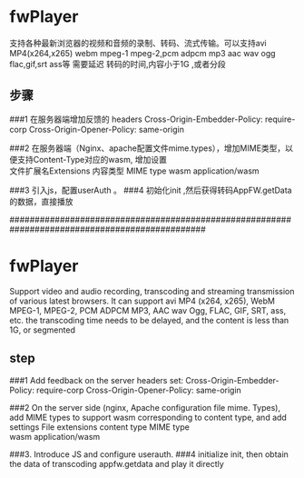 # fwPlayer
支持各种最新浏览器的视频和音频的录制、转码、流式传输。可以支持avi MP4(x264,x265) webm mpeg-1 mpeg-2,pcm adpcm mp3 aac wav ogg flac,gif,srt ass等
	 需要延迟 转码的时间,内容小于1G ,或者分段
	 
## 步骤
###1  在服务器端增加反馈的 headers 
	   Cross-Origin-Embedder-Policy: require-corp 
	   Cross-Origin-Opener-Policy: same-origin 

###2  在服务器端（Nginx、apache配置文件mime.types），增加MIME类型，以便支持Content-Type对应的wasm, 增加设置  	
		  文件扩展名Extensions   内容类型 MIME type
		  wasm   application/wasm
 
###3 引入js，配置userAuth 。
###4 初始化init ,然后获得转码AppFW.getData的数据，直接播放

###############################################################################################
# fwPlayer
Support video and audio recording, transcoding and streaming transmission of various latest browsers. It can support avi MP4 (x264, x265), WebM MPEG-1, MPEG-2, PCM ADPCM MP3, AAC wav Ogg, FLAC, GIF, SRT, ass, etc. the transcoding time needs to be delayed, and the content is less than 1G, or segmented
 
## step
###1  Add feedback on the server  headers set:
	   Cross-Origin-Embedder-Policy: require-corp 
	   Cross-Origin-Opener-Policy: same-origin 

###2  On the server side (nginx, Apache configuration file mime. Types), add MIME types to support wasm corresponding to content type, and add settings
File extensions    content type MIME type	
 wasm   application/wasm
 
###3. Introduce JS and configure userauth.
###4 initialize init, then obtain the data of transcoding appfw.getdata and play it directly
  
